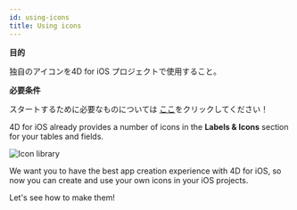 ```yaml
---
id: using-icons
title: Using icons
---
```

<div class = "objectives"> 

**目的**

独自のアイコンを4D for iOS プロジェクトで使用すること。</div> <div class = "prerequisites"> 

**必要条件**

スタートするために必要なものについては [ここ](prerequisites.html)をクリックしてください！</div> 

4D for iOS already provides a number of icons in the **Labels & Icons** section for your tables and fields.

![Icon library](assets/en/custom-icons/icon-library.png)

We want you to have the best app creation experience with 4D for iOS, so now you can create and use your own icons in your iOS projects.

Let's see how to make them!